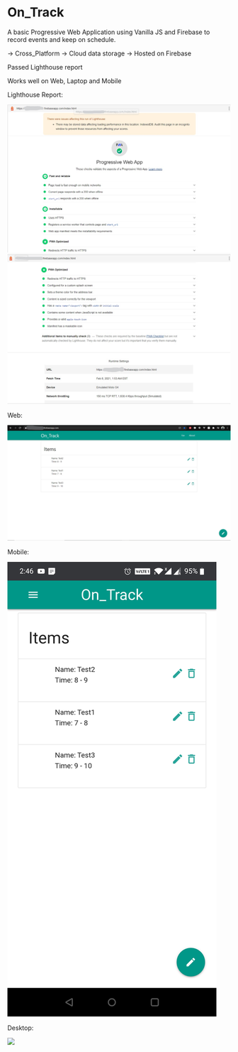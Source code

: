 # On_Track

A basic Progressive Web Application using Vanilla JS and Firebase to record events and keep on schedule.

-> Cross_Platform
-> Cloud data storage
-> Hosted on Firebase

Passed Lighthouse report

Works well on Web, Laptop and Mobile

Lighthouse Report:

<img src="ScreenShots/LR1.jpg">


<img src="ScreenShots/LR2.jpg">

Web:

<img src="ScreenShots/WV.jpg">

Mobile:

<img src="ScreenShots/MV.jpg">

Desktop:

<img src="ScreenShots/DV.jpg">
